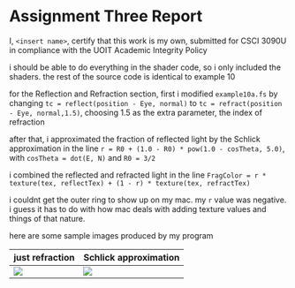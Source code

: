 # Assignment Three Report

I, `<insert name>`, certify that this work is my own, submitted for CSCI 3090U in compliance with the UOIT Academic Integrity Policy

i should be able to do everything in the shader code, so i only included the shaders. the rest of the source code is identical to example 10

for the Reflection and Refraction section,
first i modified `example10a.fs` by changing `tc = reflect(position - Eye, normal)` to `tc = refract(position - Eye, normal,1.5)`, choosing 1.5 as the extra parameter, the index of refraction

after that, i approximated the fraction of reflected light by the Schlick approximation in the line `r = R0 + (1.0 - R0) * pow(1.0 - cosTheta, 5.0)`, with `cosTheta = dot(E, N)` and `R0 = 3/2`

i combined the reflected and refracted light in the line `FragColor = r * texture(tex, reflectTex) + (1 - r) * texture(tex, refractTex)`

i couldnt get the outer ring to show up on my mac. my `r` value was negative. i guess it has to do with how mac deals with adding texture values and things of that nature.

here are some sample images produced by my program

|just refraction| Schlick approximation |
| -------------     | ------------- 
|   ![][D1]      |   ![][D2]  |

[D1]: https://cdn.discordapp.com/attachments/589248288474136576/691850425389023252/unknown.png
[D2]: https://cdn.discordapp.com/attachments/589248288474136576/691850149001035776/unknown.png